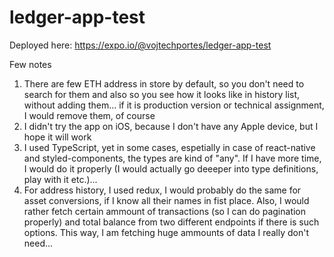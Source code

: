 # ledger-app-test

Deployed here: https://expo.io/@vojtechportes/ledger-app-test

Few notes

1) There are few ETH address in store by default, so you don't need to search for them and also so you see how it looks like in history list, without adding them... if it is production version or technical assignment, I would remove them, of course
2) I didn't try the app on iOS, because I don't have any Apple device, but I hope it will work
3) I used TypeScript, yet in some cases, espetially in case of react-native and styled-components, the types are kind of "any". If I have more time, I would do it properly (I would actually go deeeper into type definitions, play with it etc.)...
4) For address history, I used redux, I would probably do the same for asset conversions, if I know all their names in fist place. Also, I would rather fetch certain ammount of transactions (so I can do pagination properly) and total balance from two different endpoints if there is such options. This way, I am fetching huge ammounts of data I really don't need...
